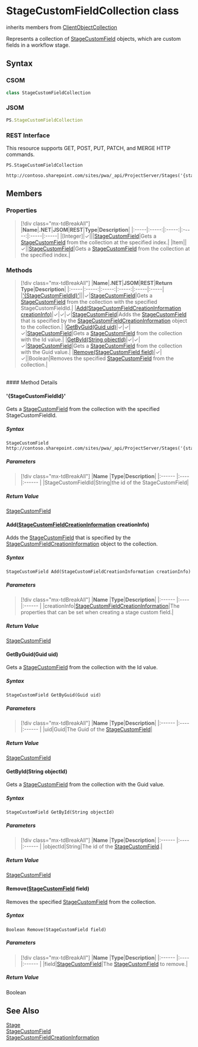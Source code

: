 [comment]: # (Name:StageCustomFieldCollection)
[comment]: # (Name:Microsoft.ProjectServer.StageCustomFieldCollection)
[comment]: # (Type:class)
[comment]: # (Status:Verified)

# <a name="name"></a>StageCustomFieldCollection class

inherits members from [ClientObjectCollection<StageCustomField>](https://msdn.microsoft.com/EN-US/library/ee539303)<br/>

<a name="description"></a>Represents a collection of [StageCustomField](StageCustomField.md) objects, which are custom fields in a workflow stage.

## <a name="syntax"></a>Syntax

### CSOM

```cs
class StageCustomFieldCollection 
```
### JSOM

```javascript
PS.StageCustomFieldCollection
```
### REST Interface

This resource supports GET, POST, PUT, PATCH, and MERGE HTTP commands.

```
PS.StageCustomFieldCollection

http://contoso.sharepoint.com/sites/pwa/_api/ProjectServer/Stages('{stageid}')/CustomFields
```

## <a name="members"></a>Members

### <a name="properties"></a>Properties
> [!div class="mx-tdBreakAll"]
|**Name**|**.NET**|**JSOM**|**REST**|**Type**|**Description**|
|:-----|:-----:|:-----:|:-----:|:-----|:-----|
|<a name="[Integer]"></a>[Integer]|&#x2713;|||[StageCustomField](StageCustomField.md)|Gets a [StageCustomField](StageCustomField.md) from the collection at the specified index.|
|<a name="Item"></a>Item||&#x2713;||[StageCustomField](StageCustomField.md)|Gets a [StageCustomField](StageCustomField.md) from the collection at the specified index.|

### <a name="methods"></a>Methods
> [!div class="mx-tdBreakAll"]
|**Name**|**.NET**|**JSOM**|**REST**|**Return Type**|**Description**|
|:-----|:-----:|:-----:|:-----:|:-----|:-----|
|[&#39;{StageCustomFieldId}&#39;](#&#39;{StageCustomFieldId}&#39;)|||&#x2713;|[StageCustomField](StageCustomField.md)|Gets a [StageCustomField](StageCustomField.md) from the collection with the specified StageCustomFieldId.|
|[Add(StageCustomFieldCreationInformation creationInfo)](#Add_[StageCustomFieldCreationInformation]_StageCustomFieldCreationInformation.md__creationInfo_)|&#x2713;|&#x2713;|&#x2713;|[StageCustomField](StageCustomField.md)|Adds the [StageCustomField](StageCustomField.md) that is specified by the [StageCustomFieldCreationInformation](StageCustomFieldCreationInformation.md) object to the collection.|
|[GetByGuid(Guid uid)](#GetByGuid_Guid_uid_)|&#x2713;|&#x2713;|&#x2713;|[StageCustomField](StageCustomField.md)|Gets a [StageCustomField](StageCustomField.md) from the collection with the Id value.|
|[GetById(String objectId)](#GetById_String_objectId_)|&#x2713;|&#x2713;|&#x2713;|[StageCustomField](StageCustomField.md)|Gets a [StageCustomField](StageCustomField.md) from the collection with the Guid value.|
|[Remove(StageCustomField field)](#Remove_[StageCustomField]_StageCustomField.md__field_)|&#x2713;|&#x2713;||Boolean|Removes the specified [StageCustomField](StageCustomField.md) from the collection.|

<br/>
#### Method Details

#### <a name="&#39;{StageCustomFieldId}&#39;"></a>&#39;{StageCustomFieldId}&#39;
 
Gets a [StageCustomField](StageCustomField.md) from the collection with the specified StageCustomFieldId.

##### Syntax

```
StageCustomField http://contoso.sharepoint.com/sites/pwa/_api/ProjectServer/Stages('{stageid}')/CustomFields('{StageCustomFieldId}')
```

##### Parameters
> [!div class="mx-tdBreakAll"]
|**Name** |**Type**|**Description**|
|:------ |:----|:------ |
|StageCustomFieldId|String|the id of the StageCustomField|

##### Return Value

[StageCustomField](StageCustomField.md)

#### <a name="Add_[StageCustomFieldCreationInformation]_StageCustomFieldCreationInformation.md__creationInfo_"></a>Add([StageCustomFieldCreationInformation](StageCustomFieldCreationInformation.md) creationInfo)
 
Adds the [StageCustomField](StageCustomField.md) that is specified by the [StageCustomFieldCreationInformation](StageCustomFieldCreationInformation.md) object to the collection.

##### Syntax

```
StageCustomField Add(StageCustomFieldCreationInformation creationInfo)
```

##### Parameters
> [!div class="mx-tdBreakAll"]
|**Name** |**Type**|**Description**|
|:------ |:----|:------ |
|creationInfo|[StageCustomFieldCreationInformation](StageCustomFieldCreationInformation.md)|The properties that can be set when creating a stage custom field.|

##### Return Value

[StageCustomField](StageCustomField.md)

#### <a name="GetByGuid_Guid_uid_"></a>GetByGuid(Guid uid)
 
Gets a [StageCustomField](StageCustomField.md) from the collection with the Id value.

##### Syntax

```
StageCustomField GetByGuid(Guid uid)
```

##### Parameters
> [!div class="mx-tdBreakAll"]
|**Name** |**Type**|**Description**|
|:------ |:----|:------ |
|uid|Guid|The Guid of the [StageCustomField](StageCustomField.md)|

##### Return Value

[StageCustomField](StageCustomField.md)

#### <a name="GetById_String_objectId_"></a>GetById(String objectId)
 
Gets a [StageCustomField](StageCustomField.md) from the collection with the Guid value.

##### Syntax

```
StageCustomField GetById(String objectId)
```

##### Parameters
> [!div class="mx-tdBreakAll"]
|**Name** |**Type**|**Description**|
|:------ |:----|:------ |
|objectId|String|The id of the [StageCustomField](StageCustomField.md).|

##### Return Value

[StageCustomField](StageCustomField.md)

#### <a name="Remove_[StageCustomField]_StageCustomField.md__field_"></a>Remove([StageCustomField](StageCustomField.md) field)
 
Removes the specified [StageCustomField](StageCustomField.md) from the collection.

##### Syntax

```
Boolean Remove(StageCustomField field)
```

##### Parameters
> [!div class="mx-tdBreakAll"]
|**Name** |**Type**|**Description**|
|:------ |:----|:------ |
|field|[StageCustomField](StageCustomField.md)|The [StageCustomField](StageCustomField.md) to remove.|

##### Return Value

Boolean

## <a name="seeAlso"></a>See Also

[Stage](Stage.md)<br/>
[StageCustomField](StageCustomField.md)<br/>
[StageCustomFieldCreationInformation](StageCustomFieldCreationInformation.md)<br/>
